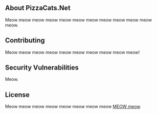 
## About PizzaCats.Net

Meow meow meow meow meow meow meow meow meow meow meow meow.

## Contributing

Meow meow meow meow meow meow meow meow meow meow!

## Security Vulnerabilities

Meow.

## License

Meow meow meow meow meow meow meow meow [MEOW meow](https://opensource.org/licenses/MIT).
